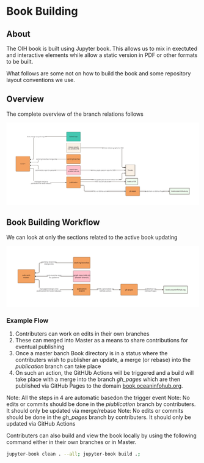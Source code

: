 # Book Building

## About

The OIH book is built using Jupyter book.  This allows us to mix in exectuted and 
interactive elements while allow a static version in PDF or other formats to be built.

What follows are some not on how to build the book and some repository layout 
conventions we use.  

## Overview

The complete overview of the branch relations follows

![overview](./images/branches.svg)

## Book Building Workflow

We can look at only the sections related to the active book updating

![book only](./images/bookBuilding.svg)

### Example Flow

1) Contributers can work on edits in their own branches
2) These can merged into Master as a means to share contributions for eventual publishing
3) Once a master banch Book directory is in a status where the contributers wish to publisher an update, 
   a merge (or rebase) into the _publication_ branch can take place
4) On such an action, the GitHUb Actions will be triggered and a build will take place with a merge
   into the branch _gh_pages_ which are then published via GitHub Pages to the domain [book.oceaninfohub.org](book.oceaninfohub.org).

Note:  All the steps in 4 are automatic basedon the trigger event
Note:  No edits or commits should be done in the _piublication_ branch by contributers.  It should only be updated via merge/rebase
Note:  No edits or commits should be done in the _gh_pages_ branch by contributers.  It should only be updated via GitHub Actions

Contributers can also build and view the book locally by using the following command either in their own
branches or in Master.  

```bash
jupyter-book clean . --all; jupyter-book build .;
```


